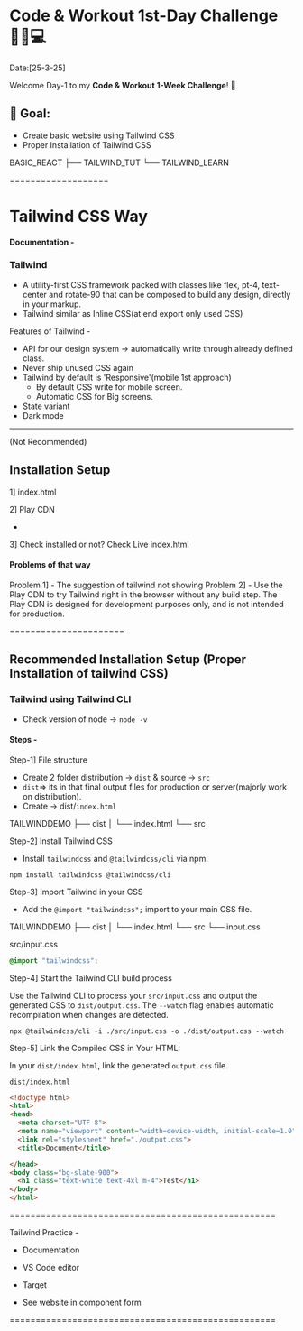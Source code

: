 # Code & Workout 1st-Day Challenge 🏋️‍♂️💻 
Date:[25-3-25]

Welcome Day-1 to my **Code & Workout 1-Week Challenge**! 🚀 

## 📌 Goal:
- Create basic website using Tailwind CSS 
- Proper Installation of Tailwind CSS


BASIC_REACT
   ├── TAILWIND_TUT
   └── TAILWIND_LEARN


===================


# Tailwind CSS Way

#### Documentation -

### Tailwind
- A utility-first CSS framework packed with classes like flex, pt-4, text-center and rotate-90 that can be composed to build any design, directly in your markup.
- Tailwind similar as Inline CSS(at end export only used CSS)

Features of Tailwind -
- API for our design system -> automatically write through already defined class.
- Never ship unused CSS again 
- Tailwind by default is 'Responsive'(mobile 1st approach)
  - By default CSS write for mobile screen.
  - Automatic CSS for Big screens.
- State variant
- Dark mode

--------

(Not Recommended)
## Installation Setup
1] index.html

2] Play CDN
- <script src="https://cdn.jsdelivr.net/npm/@tailwindcss/browser@4"></script>

3] Check installed or not?
Check Live index.html


#### Problems of that way 

Problem 1] - The suggestion of tailwind not showing
Problem 2] - Use the Play CDN to try Tailwind right in the browser without any build step. The Play CDN is designed for development purposes only, and is not intended for production. 


======================


## Recommended Installation Setup (Proper Installation of tailwind CSS)

### Tailwind using Tailwind CLI
- Check version of node -> `node -v`


#### Steps -

Step-1] File structure

- Create 2 folder distribution -> `dist` & source -> `src`
- `dist`=> its in that final output files for production or server(majorly work on distribution).
- Create -> dist/`index.html`

TAILWINDDEMO
   ├── dist
   │    └── index.html
   └── src
        

Step-2] Install Tailwind CSS

- Install `tailwindcss` and `@tailwindcss/cli` via npm.

```Terminal
npm install tailwindcss @tailwindcss/cli
```


Step-3] Import Tailwind in your CSS

- Add the `@import "tailwindcss";` import to your main CSS file.

TAILWINDDEMO
   ├── dist
   │    └── index.html
   └── src
        └── input.css

src/input.css
```CSS
@import "tailwindcss";

```



Step-4] Start the Tailwind CLI build process

Use the Tailwind CLI to process your `src/input.css` and output the generated CSS to `dist/output.css`. The `--watch` flag enables automatic recompilation when changes are detected.

```Terminal
npx @tailwindcss/cli -i ./src/input.css -o ./dist/output.css --watch
```

Step-5] Link the Compiled CSS in Your HTML:

In your `dist/index.html`, link the generated `output.css` file.

`dist/index.html`

```HTML
<!doctype html>
<html>
<head>
  <meta charset="UTF-8">
  <meta name="viewport" content="width=device-width, initial-scale=1.0">
  <link rel="stylesheet" href="./output.css">
  <title>Document</title>

</head>
<body class="bg-slate-900">
  <h1 class="text-white text-4xl m-4">Test</h1>
</body>
</html>
```

===================================================


Tailwind Practice -

- Documentation
- VS Code editor
- Target

- See website in component form

===================================================

